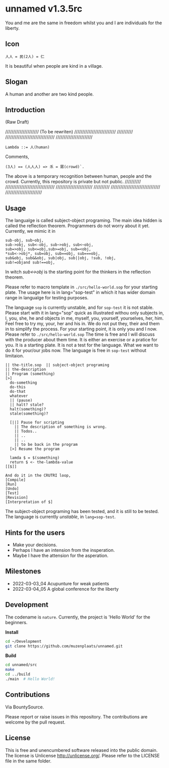 # unnamed v1.3.5rc
You and me are the same in freedom whilst you and I are individuals for the liberty.

## Icon
```
人人 = 民(2人) = 仁
```
It is beautiful when people are kind in a village.


## Slogan
A human and another are two kind people.


## Introduction
(Raw Draft)

///////////////////// (To be rewriten) //////////////////////////
////////// /////////////////////////////// ///////////////////////
```
Lambda ::= 人(human)
```
Comments,
```
(3人) == (人人人) => 乑 = 眾(crowd)`.
```
The above is a temporary recognition between human, people and the
crowd. Currently, this repository is private but not public.
////////// /////////////////////////////// ///////////////////////
////////// /////////////////////////////// ///////////////////////


## Usage
The langualge is called subject-object programing. The main idea
hidden is called the reflection theorem. Programmers do not worry
about it yet. Currently, we mimic it in

```(reflection theorem)
sub-obj, sub~obj,
sub->obj, sub<-obj, sub~>obj, sub<~obj,
sub=>obj, sub<=obj,sub>=obj, sub=<obj,
*sub<->obj*, sub=obj, sub==obj, sub===obj,
sub&obj, sub&&obj, sub|obj, sub||obj, !sub, !obj,
sub!=objand sub!==obj,
```

In witch *sub<->obj* is the starting point for the thinkers in
the reflection theorem.

Please refer to macro template in `./src/hello-world.sop` for your
starting plate. The usage here is in lang="sop-test" in which
it has wider domain range in langualge for testing purposes.

The language `sop` is currently unstable, and for `sop-test` it is
not stable. Please start with it in lang="sop" quick as
illustrated withou only subjects in, I, you, she, he and objects in
me, myself, you, yourself, yourselves, her, him.
Feel free to try my, your, her and his in.
We do not put they, their and them in to simplify the process.
For your starting point, it is only you and I now.
Please refer to `./src/hello-world.sop` The time is free and
I will discuss with the producer about them time. It is either
an exercise or a pratice for you.
It is a starting plate. It is not a test for the language.
What we want to do it for your/our jobs now.
The language is free in `sop-test` without limitaion.

```sop-test
|| the-title.sop  || subject-object programing
|| the-description
|| Program (something)
[>]
  do-something
  do-this
  do-that
  whatever
  || (pause)
  || halt? stale?
  halt(something)?
  stale(something)?

  [||] Pause for scripting
    || The description of something is wrong.
    || Todos..
    || ..
    || ..
    || to be back in the program
  [>] Resume the program

  lamda $ = $(something)
  return $ <- the-lambda-value
[[$]]

And do it in the CRUTRI loop,
[Compile]
[Run]
[Undo]
[Test]
[Revision]
[Interpretation of $]
```

The subject-object programing has been tested, and it is still to be
tested. The language is currently *unstable*, in `lang=sop-test`.


## Hints for the users
- Make your decisions.
- Perhaps I have an intension from the insperation.
- Maybe I have the attension for the asperation.


## Milestones
- 2022-03-03_04 Acupunture for weak patients
- 2022-03-04_05 A global conference for the liberty

## Development
The codename is `nature`. Currently, the project is 'Hello World' for the beginners.

**Install**
```sh
cd ~/Development
git clone https://github.com/muzenplaats/unnamed.git
```

**Build**
```sh
cd unnamed/src
make
cd ../build
./main  # Hello World!
```


## Contributions
Via BountySource.

Please report or raise issues in this repository.
The contributions are welcome by the pull request.


## License
This is free and unencumbered software released into the public domain.
The license is Unlicense <http://unlicense.org/>.
Please refer to the LICENSE file in the same folder.
